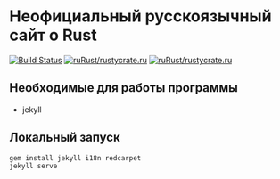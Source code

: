 # Неофициальный русскоязычный сайт о Rust

[![Build Status](https://travis-ci.org/ruRust/rustycrate.ru.svg?branch=master)](https://travis-ci.org/ruRust/rustycrate.ru)
[![ruRust/rustycrate.ru](http://issuestats.com/github/ruRust/rustycrate.ru/badge/pr?style=flat)](http://issuestats.com/github/ruRust/rustycrate.ru)
[![ruRust/rustycrate.ru](http://issuestats.com/github/ruRust/rustycrate.ru/badge/issue?style=flat)](http://issuestats.com/github/ruRust/rustycrate.ru)

## Необходимые для работы программы

* jekyll

## Локальный запуск

```
gem install jekyll i18n redcarpet
jekyll serve
```
